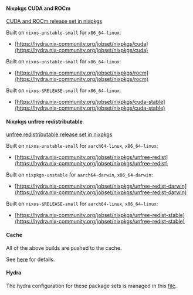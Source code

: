 #### Nixpkgs CUDA and ROCm

[CUDA and ROCm release set in nixpkgs](https://github.com/NixOS/nixpkgs/blob/master/pkgs/top-level/release-cuda.nix)

Built on `nixos-unstable-small` for `x86_64-linux`:

- [https://hydra.nix-community.org/jobset/nixpkgs/cuda](https://hydra.nix-community.org/jobset/nixpkgs/cuda)

Built on `nixos-unstable-small` for `x86_64-linux`:

- [https://hydra.nix-community.org/jobset/nixpkgs/rocm](https://hydra.nix-community.org/jobset/nixpkgs/rocm)

Built on `nixos-$RELEASE-small` for `x86_64-linux`:

- [https://hydra.nix-community.org/jobset/nixpkgs/cuda-stable](https://hydra.nix-community.org/jobset/nixpkgs/cuda-stable)

#### Nixpkgs unfree redistributable

[unfree redistributable release set in nixpkgs](https://github.com/NixOS/nixpkgs/blob/master/pkgs/top-level/release-unfree-redistributable.nix)

Built on `nixos-unstable-small` for `aarch64-linux`, `x86_64-linux`:

- [https://hydra.nix-community.org/jobset/nixpkgs/unfree-redist](https://hydra.nix-community.org/jobset/nixpkgs/unfree-redist)

Built on `nixpkgs-unstable` for `aarch64-darwin`, `x86_64-darwin`:

- [https://hydra.nix-community.org/jobset/nixpkgs/unfree-redist-darwin](https://hydra.nix-community.org/jobset/nixpkgs/unfree-redist-darwin)

Built on `nixos-$RELEASE-small` for `aarch64-linux`, `x86_64-linux`:

- [https://hydra.nix-community.org/jobset/nixpkgs/unfree-redist-stable](https://hydra.nix-community.org/jobset/nixpkgs/unfree-redist-stable)

#### Cache

All of the above builds are pushed to the cache.

See [here](./cache.md) for details.

#### Hydra

The hydra configuration for these package sets is managed in this [file](https://github.com/nix-community/infra/blob/master/terraform/hydra-nixpkgs.nix).
